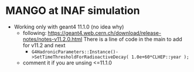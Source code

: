 # MANGO at INAF simulation

- Working only with geant4 11.1.0 (no idea why)
  - following: https://geant4.web.cern.ch/download/release-notes/notes-v11.2.0.html There is a line of code in the main to add for v11.2 and next
    - `G4HadronicParameters::Instance()->SetTimeThresholdForRadioactiveDecay( 1.0e+60*CLHEP::year );`
  - comment it if you are unsing <=11.1.0